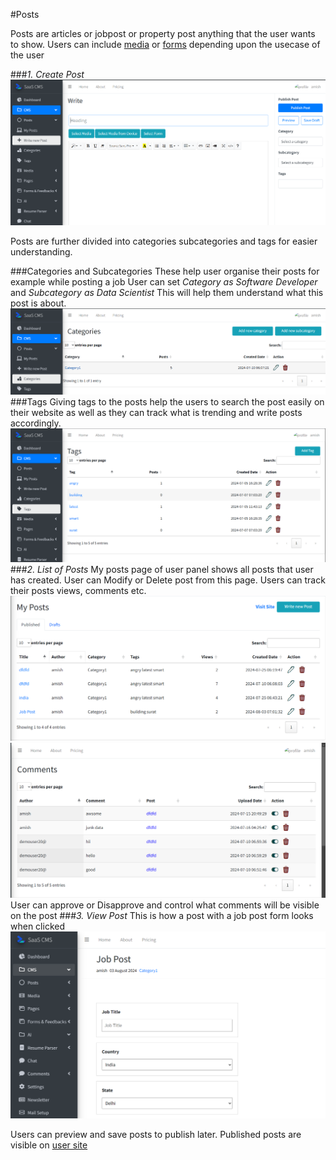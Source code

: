 #Posts

Posts are articles or jobpost or property post anything that the user wants to show.
Users can include [media](media_lib.md) or [forms](formbuilder.md) depending upon the usecase of the user

###_1. Create Post_
![img.png](screenshots/create_post.png)

Posts are further divided into categories subcategories and tags for easier understanding.

###Categories and Subcategories
These help user organise their posts for example while posting a job 
User can set _Category as Software Developer_ and _Subcategory as Data Scientist_
This will help them understand what this post is about.
![img.png](screenshots/post_categories.png)
###Tags
Giving tags to the posts help the users to search the post easily on their website as well as they can track what is trending and write posts accordingly.
![img.png](screenshots/post_tags.png)
###_2. List of Posts_
My posts page of user panel shows all posts that user has created. User can Modify or Delete post from this page.
Users can track their posts views, comments etc.
![img.png](screenshots/list_of_posts.png)
![img.png](screenshots/comments.png)
User can approve or Disapprove and control what comments will be visible on the post
###_3. View Post_
This is how a post with a job post form looks when clicked
![img.png](screenshots/view_post.png)

Users can preview and save posts to publish later. Published posts are visible on [user site](user_site.md)
